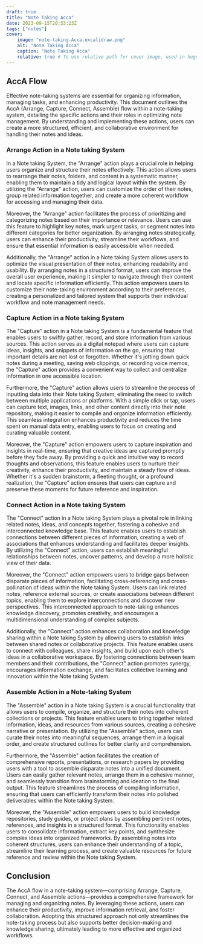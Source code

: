 ```yaml
---
draft: true
title: "Note Taking Acca"
date: 2023-09-15T20:53:23Z
tags: ["notes"]
cover:
    image: "note-taking-Acca.excalidraw.png"
    alt: "Note Taking Acca"
    caption: "Note Taking Acca"
    relative: true # To use relative path for cover image, used in hugo Page-bundles
---
```

## AccA Flow

Effective note-taking systems are essential for organizing information, managing tasks, and enhancing productivity. This document outlines the AccA (Arrange, Capture, Connect, Assemble) flow within a note-taking system, detailing the specific actions and their roles in optimizing note management. By understanding and implementing these actions, users can create a more structured, efficient, and collaborative environment for handling their notes and ideas.

### Arrange Action in a Note taking System

In a Note taking System, the "Arrange" action plays a crucial role in helping users organize and structure their notes effectively. This action allows users to rearrange their notes, folders, and content in a systematic manner, enabling them to maintain a tidy and logical layout within the system. By utilizing the "Arrange" action, users can customize the order of their notes, group related information together, and create a more coherent workflow for accessing and managing their data.

Moreover, the "Arrange" action facilitates the process of prioritizing and categorizing notes based on their importance or relevance. Users can use this feature to highlight key notes, mark urgent tasks, or segment notes into different categories for better organization. By arranging notes strategically, users can enhance their productivity, streamline their workflows, and ensure that essential information is easily accessible when needed.

Additionally, the "Arrange" action in a Note taking System allows users to optimize the visual presentation of their notes, enhancing readability and usability. By arranging notes in a structured format, users can improve the overall user experience, making it simpler to navigate through their content and locate specific information efficiently. This action empowers users to customize their note-taking environment according to their preferences, creating a personalized and tailored system that supports their individual workflow and note management needs.

### Capture Action in a Note taking System

The "Capture" action in a Note taking System is a fundamental feature that enables users to swiftly gather, record, and store information from various sources. This action serves as a digital notepad where users can capture ideas, insights, and snippets of information on the go, ensuring that important details are not lost or forgotten. Whether it's jotting down quick notes during a meeting, saving web clippings, or recording voice memos, the "Capture" action provides a convenient way to collect and centralize information in one accessible location.

Furthermore, the "Capture" action allows users to streamline the process of inputting data into their Note taking System, eliminating the need to switch between multiple applications or platforms. With a simple click or tap, users can capture text, images, links, and other content directly into their note repository, making it easier to compile and organize information efficiently. This seamless integration enhances productivity and reduces the time spent on manual data entry, enabling users to focus on creating and curating valuable content.

Moreover, the "Capture" action empowers users to capture inspiration and insights in real-time, ensuring that creative ideas are captured promptly before they fade away. By providing a quick and intuitive way to record thoughts and observations, this feature enables users to nurture their creativity, enhance their productivity, and maintain a steady flow of ideas. Whether it's a sudden brainstorm, a fleeting thought, or a profound realization, the "Capture" action ensures that users can capture and preserve these moments for future reference and inspiration.

### Connect Action in a Note taking System

The "Connect" action in a Note taking System plays a pivotal role in linking related notes, ideas, and concepts together, fostering a cohesive and interconnected knowledge base. This feature enables users to establish connections between different pieces of information, creating a web of associations that enhances understanding and facilitates deeper insights. By utilizing the "Connect" action, users can establish meaningful relationships between notes, uncover patterns, and develop a more holistic view of their data.

Moreover, the "Connect" action empowers users to bridge gaps between disparate pieces of information, facilitating cross-referencing and cross-pollination of ideas within the Note taking System. Users can link related notes, reference external sources, or create associations between different topics, enabling them to explore interconnections and discover new perspectives. This interconnected approach to note-taking enhances knowledge discovery, promotes creativity, and encourages a multidimensional understanding of complex subjects.

Additionally, the "Connect" action enhances collaboration and knowledge sharing within a Note taking System by allowing users to establish links between shared notes or collaborative projects. This feature enables users to connect with colleagues, share insights, and build upon each other's ideas in a collaborative workspace. By fostering connections between team members and their contributions, the "Connect" action promotes synergy, encourages information exchange, and facilitates collective learning and innovation within the Note taking System.

### Assemble Action in a Note-taking System

The "Assemble" action in a Note taking System is a crucial functionality that allows users to compile, organize, and structure their notes into coherent collections or projects. This feature enables users to bring together related information, ideas, and resources from various sources, creating a cohesive narrative or presentation. By utilizing the "Assemble" action, users can curate their notes into meaningful sequences, arrange them in a logical order, and create structured outlines for better clarity and comprehension.

Furthermore, the "Assemble" action facilitates the creation of comprehensive reports, presentations, or research papers by providing users with a tool to assemble disparate notes into a unified document. Users can easily gather relevant notes, arrange them in a cohesive manner, and seamlessly transition from brainstorming and ideation to the final output. This feature streamlines the process of compiling information, ensuring that users can efficiently transform their notes into polished deliverables within the Note taking System.

Moreover, the "Assemble" action empowers users to build knowledge repositories, study guides, or project plans by assembling pertinent notes, references, and insights in a structured format. This functionality enables users to consolidate information, extract key points, and synthesize complex ideas into organized frameworks. By assembling notes into coherent structures, users can enhance their understanding of a topic, streamline their learning process, and create valuable resources for future reference and review within the Note taking System.

## Conclusion

The AccA flow in a note-taking system—comprising Arrange, Capture, Connect, and Assemble actions—provides a comprehensive framework for managing and organizing notes. By leveraging these actions, users can enhance their productivity, improve information retrieval, and foster collaboration. Adopting this structured approach not only streamlines the note-taking process but also supports better decision-making and knowledge sharing, ultimately leading to more effective and organized workflows.
